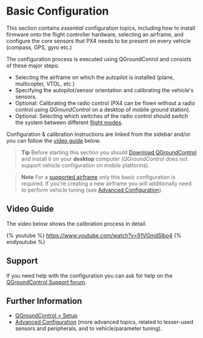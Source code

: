 # Basic Configuration

This section contains *essential* configuration topics, including how to install firmware onto the flight controller hardware, selecting an airframe, and configure the core sensors that PX4 needs to be present on every vehicle (compass, GPS, gyro etc.)

The configuration process is executed using QGroundConrol and consists of these major steps:

- Selecting the airframe on which the autopilot is installed (plane, multicopter, VTOL, etc.)
- Specifying the autopilot/sensor orientation and calibrating the vehicle's sensors.
- Optional: Calibrating the radio control (PX4 can be flown without a radio control using *QGroundControl* on a desktop of mobile ground station).
- Optional: Selecting which switches of the radio control should switch the system between different [flight modes](../config/flight_mode.md).

Configuration & calibration instructions are linked from the sidebar and/or you can follow the [video guide](#video-guide) below. 

> **Tip** Before starting this section you should [Download QGroundControl](http://qgroundcontrol.com/downloads/) and install it on your **desktop** computer (*QGroundControl* does not support vehicle configuration on mobile platforms).

<span></span>
> **Note** For a [supported airframe](../config/airframe.md) only this basic configuration is required. If you're creating a new airframe you will additionally need to perform vehicle tuning (see [Advanced Configuration](../advanced_config/README.md)).


## Video Guide

The video below shows the calibration process in detail.

{% youtube %}
https://www.youtube.com/watch?v=91VGmdSlbo4
{% endyoutube %}


## Support

If you need help with the configuration you can ask for help on the [QGroundControl Support forum](http://discuss.px4.io/c/qgroundcontrol/qgroundcontrol-usage).



## Further Information

* [QGroundControl > Setup](https://docs.qgroundcontrol.com/en/SetupView/SetupView.html)
* [Advanced Configuration](../advanced_config/README.md) (more advanced topics, related to lesser-used sensors and peripherals, and to vehicle/parameter tuning).


